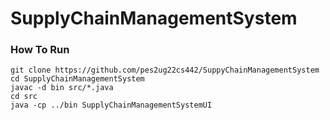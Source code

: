 # SupplyChainManagementSystem

### How To Run

```
git clone https://github.com/pes2ug22cs442/SuppyChainManagementSystem
cd SupplyChainManagementSystem
javac -d bin src/*.java
cd src
java -cp ../bin SupplyChainManagementSystemUI
```
